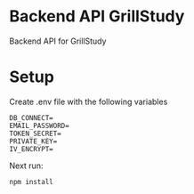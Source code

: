 # Backend API GrillStudy

Backend API for GrillStudy

# Setup

Create .env file with the following variables

```
DB_CONNECT=
EMAIL_PASSWORD=
TOKEN_SECRET=
PRIVATE_KEY=
IV_ENCRYPT=
```

Next run:

```
npm install
```
